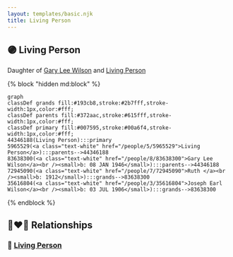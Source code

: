 ```yaml
---
layout: templates/basic.njk
title: Living Person
---
```

## 🟣 Living Person

Daughter of [Gary Lee Wilson](/people/8/83638300) and [Living Person](/people/5/5965529)

{% block "hidden md:block" %}
```mermaid
graph
classDef grands fill:#193cb8,stroke:#2b7fff,stroke-width:1px,color:#fff;
classDef parents fill:#372aac,stroke:#615fff,stroke-width:1px,color:#fff;
classDef primary fill:#007595,stroke:#00a6f4,stroke-width:1px,color:#fff;
44346188(Living Person):::primary
5965529(<a class="text-white" href="/people/5/5965529">Living Person</a>):::parents-->44346188
83638300(<a class="text-white" href="/people/8/83638300">Gary Lee Wilson</a><br /><small>b: 08 JAN 1946</small>):::parents-->44346188
72945090(<a class="text-white" href="/people/7/72945090">Ruth </a><br /><small>b: 1912</small>):::grands-->83638300
35616804(<a class="text-white" href="/people/3/35616804">Joseph Earl Wilson</a><br /><small>b: 03 JUL 1906</small>):::grands-->83638300
```
{% endblock %}

## 👩‍❤️‍👨 Relationships

### 🔵 [Living Person](/people/4/42885004)
